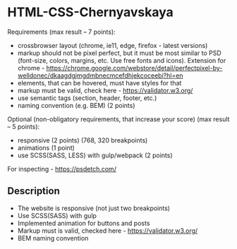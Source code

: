 # HTML-CSS-Chernyavskaya
Requirements (max result – 7 points):
* crossbrowser layout (chrome, ie11, edge, firefox - latest versions)
*	markup should not be pixel perfect, but it must be most similar to PSD (font-size, colors, margins, etc. Use free fonts and icons). Extension for chrome - https://chrome.google.com/webstore/detail/perfectpixel-by-welldonec/dkaagdgjmgdmbnecmcefdhjekcoceebi?hl=en
*	elements, that can be hovered, must have styles for that
*	markup must be valid, check here - https://validator.w3.org/
*	use semantic tags (section, header, footer, etc.)
*	naming convention (e.g. BEM) (2 points)

Optional (non-obligatory requirements, that increase your score) (max result – 5 points):
*	responsive (2 points) (768, 320 breakpoints)
*	animations (1 point)
*	use SCSS(SASS, LESS) with gulp/webpack (2 points)

For inspecting - https://psdetch.com/


## Description
* The website is responsive (not just two breakpoints)
* Use SCSS(SASS) with gulp
* Implemented animation for buttons and posts
* Markup must is valid, checked here - https://validator.w3.org/
* BEM naming convention

